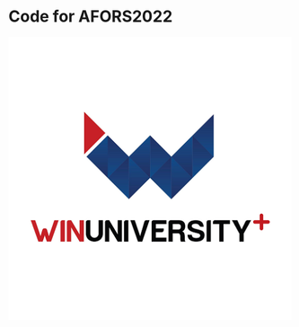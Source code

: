 # Code for AFORS2022

![WinUniversity+](images/winuni.png "VinUni bán lại cho Masan đổi tên thành WinUni+")

